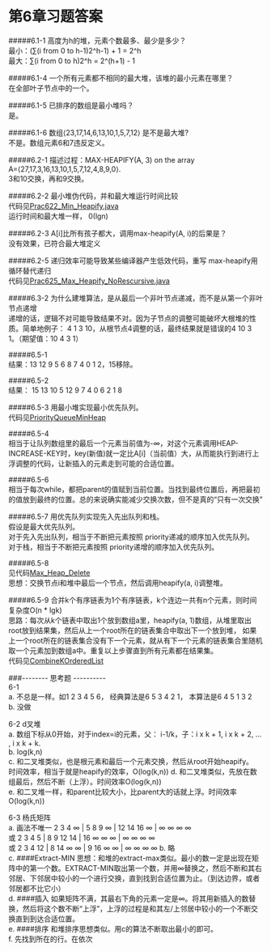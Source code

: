 第6章习题答案
=
#####6.1-1 高度为h的堆，元素个数最多、最少是多少？  
最小：(∑(i from 0 to h-1)2^h-1) + 1 = 2^h  
最大：∑(i from 0 to h)2^h = 2^(h+1) - 1  

#####6.1-4 一个所有元素都不相同的最大堆，该堆的最小元素在哪里？  
在全部叶子节点中的一个。  

#####6.1-5 已排序的数组是最小堆吗？  
是。  

#####6.1-6 数组⟨23,17,14,6,13,10,1,5,7,12⟩ 是不是最大堆?  
不是。数组元素6和7违反定义。  

#####6.2-1  描述过程：MAX-HEAPIFY(A, 3) on the array A=⟨27,17,3,16,13,10,1,5,7,12,4,8,9,0⟩.  
3和10交换，再和9交换。  

#####6.2-2 最小堆伪代码，并和最大堆运行时间比较  
代码见[Prac622_Min_Heapify.java](https://github.com/zhuxiuwei/CLRS/blob/master/src/chap06/Prac622_Min_Heapify.java)  
运行时间和最大堆一样， 0(lgn)  

#####6.2-3  A[i]比所有孩子都大，调用max-heapify(A, i)的后果是？  
没有效果，已符合最大堆定义  

#####6.2-5  递归效率可能导致某些编译器产生低效代码，重写 max-heapify用循环替代递归  
代码见[Prac625_Max_Heapify_NoRescursive.java](https://github.com/zhuxiuwei/CLRS/blob/master/src/chap06/Prac625_Max_Heapify_NoRescursive.java)  

#####6.3-2  为什么建堆算法，是从最后一个非叶节点递减，而不是从第一个非叶节点递增  
递增的话，逻辑不对可能导致结果不对。因为子节点的调整可能破坏大根堆的性质。简单地例子：
4 1 3 10，从根节点4调整的话，最终结果就是错误的4 10 3 1。（期望值：10 4 3 1）  

#####6.5-1  
结果：13 12 9 5 6 8 7 4 0 1 2，15移除。  

#####6.5-2  
结果： 15 13 10 5 12 9 7 4 0 6 2 1 8  

#####6.5-3 用最小堆实现最小优先队列。  
代码见[PriorityQueueMinHeap](https://github.com/zhuxiuwei/CLRS/blob/master/src/chap06/Prac653_PriorityQueueMinHeap.java)  

#####6.5-4  
相当于让队列数组里的最后一个元素当前值为-∞，对这个元素调用HEAP-INCREASE-KEY时，key(新值)就一定比A[i]（当前值）大，从而能执行到进行上浮调整的代码，让新插入的元素走到可能的合适位置。  

#####6.5-6  
相当于每次while，都把parent的值赋到当前位置。当找到最终位置后，再把最初的值放到最终的位置。总的来说确实能减少交换次数，但不是真的“只有一次交换”  

#####6.5-7 用优先队列实现先入先出队列和栈。  
假设是最大优先队列。  
对于先入先出队列，相当于不断把元素按照 priority递减的顺序加入优先队列。  
对于栈，相当于不断把元素按照 priority递增的顺序加入优先队列。  

#####6.5-8  
见代码[Max_Heap_Delete](https://github.com/zhuxiuwei/CLRS/blob/master/src/chap06/Prac658_Max_Heap_Delete.java)  
思想：交换节点i和堆中最后一个节点，然后调用heapify(a, i)调整堆。  

#####6.5-9 合并k个有序链表为1个有序链表，k个连边一共有n个元素，则时间复杂度O(n * lgk)  
思路：每次从k个链表中取出1个放到数组a里，heapify(a, 1)数组，从堆里取出root放到结果集，然后从上一个root所在的链表集合中取出下一个放到堆，
如果上一个root所在的链表集合没有下一个元素，就从有下一个元素的链表集合里随机取一个元素加到数组a中。重复以上步骤直到所有元素都在结果集。  
代码见[CombineKOrderedList](https://github.com/zhuxiuwei/CLRS/blob/master/src/chap06/Prac659_CombineKOrderedList.java)  

###-------- 思考题 ----------  
6-1  
a. 不总是一样。如1 2 3 4 5 6， 经典算法是6 5 3 4 2 1， 本算法是6 4 5 1 3 2  
b. 没做  

6-2 d叉堆  
a. 数组下标从0开始，对于index=i的元素，父： i-1/k，子：i x k + 1, i x k + 2, ... , i x k + k.  
b. log(k,n)  
c. 和二叉堆类似，也是根元素和最后一个元素交换，然后从root开始heapify。  
时间效率，相当于就是heapify的效率，O(log(k,n)) 
d. 和二叉堆类似，先放在数组最后，然后不断（上浮）。时间效率O(log(k,n))  
e. 和二叉堆一样，和parent比较大小，比parent大的话就上浮。时间效率O(log(k,n))  

6-3 杨氏矩阵  
a. 画法不唯一 
2 3 4 ∞ | 5 8 9 ∞ | 12 14 16 ∞ | ∞ ∞ ∞ ∞  
或 2 3 4 5 | 8 9 12 14 | 16 ∞ ∞ ∞ | ∞ ∞ ∞ ∞  
或 2 3 4 12 | 8 14 ∞ ∞ | 9 16 ∞ ∞ | ∞ ∞ ∞ ∞
b. 略  
c. ####Extract-MIN 思想：和堆的extract-max类似。最小的数一定是出现在矩阵中的第一个数。EXTRACT-MIN取出第一个数，并用∞替换之，然后不断和其右邻居、下邻居中较小的一个进行交换，直到找到合适位置为止。（到达边界，或者邻居都不比它小）  
d. ####插入 如果矩阵不满，其最右下角的元素一定是∞。将其用新插入的数替换，然后将这个数不断“上浮”，上浮的过程是和其左/上邻居中较小的一个不断交换直到到达合适位置。  
e. ####排序 和堆排序思想类似。用c的算法不断取出最小的即可。  
f. 先找到所在的行。在依次

